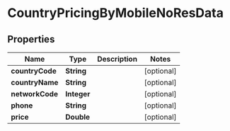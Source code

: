 
# CountryPricingByMobileNoResData

## Properties
Name | Type | Description | Notes
------------ | ------------- | ------------- | -------------
**countryCode** | **String** |  |  [optional]
**countryName** | **String** |  |  [optional]
**networkCode** | **Integer** |  |  [optional]
**phone** | **String** |  |  [optional]
**price** | **Double** |  |  [optional]



